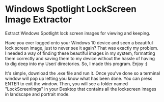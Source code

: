 # Windows Spotlight LockScreen Image Extractor
Extract Windows Spotlight lock screen images for viewing and keeping. 

Have you ever logged onto your Windows 10 device and seen a beautiful lock screen image, just to never see it again? That was exactly my problem. I needed a way of finding these beautiful images in my system, formatting them correctly and saving them to my device without the hassle of having to dig deep into my User/ directories. So, I made this program. Enjoy :)

It's simple, download the .exe file and run it. Once you've done so a terminal window will pop up letting you know what has been done. You can press ENTER to exit the window. Then, you will see a folder named "LockScreenImgs" in your Desktop that contains all the lockscreen images in landscape and portrait mode.
